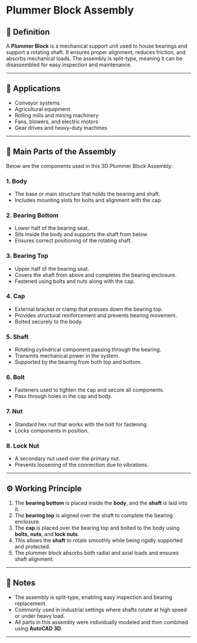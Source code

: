 # Plummer Block Assembly

## 🔧 Definition

A **Plummer Block** is a mechanical support unit used to house bearings and support a rotating shaft. It ensures proper alignment, reduces friction, and absorbs mechanical loads. The assembly is split-type, meaning it can be disassembled for easy inspection and maintenance.

---

## 🎯 Applications

- Conveyor systems  
- Agricultural equipment  
- Rolling mills and mining machinery  
- Fans, blowers, and electric motors  
- Gear drives and heavy-duty machines  

---

## 🧩 Main Parts of the Assembly

Below are the components used in this 3D Plummer Block Assembly:

### 1. **Body**
- The base or main structure that holds the bearing and shaft.
- Includes mounting slots for bolts and alignment with the cap.

### 2. **Bearing Bottom**
- Lower half of the bearing seat.
- Sits inside the body and supports the shaft from below.
- Ensures correct positioning of the rotating shaft.

### 3. **Bearing Top**
- Upper half of the bearing seat.
- Covers the shaft from above and completes the bearing enclosure.
- Fastened using bolts and nuts along with the cap.

### 4. **Cap**
- External bracket or clamp that presses down the bearing top.
- Provides structural reinforcement and prevents bearing movement.
- Bolted securely to the body.

### 5. **Shaft**
- Rotating cylindrical component passing through the bearing.
- Transmits mechanical power in the system.
- Supported by the bearing from both top and bottom.

### 6. **Bolt**
- Fasteners used to tighten the cap and secure all components.
- Pass through holes in the cap and body.

### 7. **Nut**
- Standard hex nut that works with the bolt for fastening.
- Locks components in position.

### 8. **Lock Nut**
- A secondary nut used over the primary nut.
- Prevents loosening of the connection due to vibrations.

---

## ⚙️ Working Principle

1. The **bearing bottom** is placed inside the **body**, and the **shaft** is laid into it.
2. The **bearing top** is aligned over the shaft to complete the bearing enclosure.
3. The **cap** is placed over the bearing top and bolted to the body using **bolts**, **nuts**, and **lock nuts**.
4. This allows the **shaft** to rotate smoothly while being rigidly supported and protected.
5. The plummer block absorbs both radial and axial loads and ensures shaft alignment.

---

## 📎 Notes

- The assembly is split-type, enabling easy inspection and bearing replacement.
- Commonly used in industrial settings where shafts rotate at high speed or under heavy load.
- All parts in this assembly were individually modeled and then combined using **AutoCAD 3D**.

---
